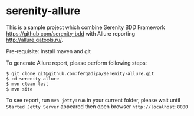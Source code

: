 # serenity-allure

This is a sample project which combine Serenity BDD Framework https://github.com/serenity-bdd with Allure reporting http://allure.qatools.ru/.

Pre-requisite:
Install maven and git

To generate Allure report, please perform following steps:
```
$ git clone git@github.com:fergadipa/serenity-allure.git
$ cd serenity-allure
$ mvn clean test
$ mvn site
```

To see report, run ```mvn jetty:run``` in your current folder, please wait until `Started Jetty Server` appeared then open browser ```http://localhost:8080```
